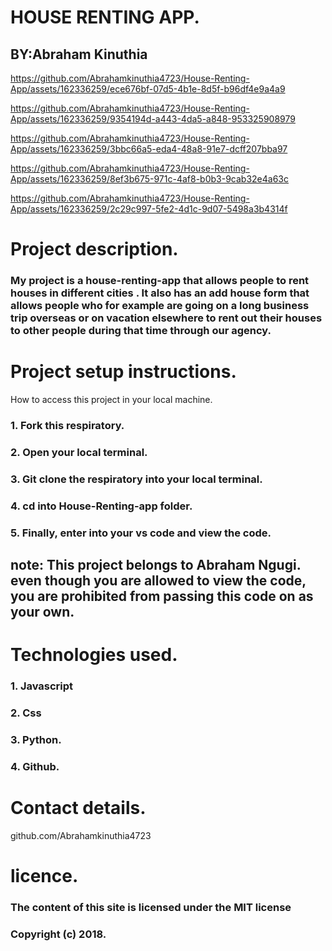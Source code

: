 # HOUSE RENTING APP.

## BY:Abraham Kinuthia

https://github.com/Abrahamkinuthia4723/House-Renting-App/assets/162336259/ece676bf-07d5-4b1e-8d5f-b96df4e9a4a9

https://github.com/Abrahamkinuthia4723/House-Renting-App/assets/162336259/9354194d-a443-4da5-a848-953325908979

https://github.com/Abrahamkinuthia4723/House-Renting-App/assets/162336259/3bbc66a5-eda4-48a8-91e7-dcff207bba97

https://github.com/Abrahamkinuthia4723/House-Renting-App/assets/162336259/8ef3b675-971c-4af8-b0b3-9cab32e4a63c

https://github.com/Abrahamkinuthia4723/House-Renting-App/assets/162336259/2c29c997-5fe2-4d1c-9d07-5498a3b4314f

# Project description.

### My project is a house-renting-app that allows people to rent houses in different cities . It also has an add house form that allows people who for example are going on a long business trip overseas or on vacation elsewhere to rent out their houses to other people during that time through our agency.


# Project setup instructions.

How to access this project in your local machine.

### 1. Fork this respiratory.

### 2. Open your local terminal.

### 3. Git clone the respiratory into your local terminal.

### 4. cd into House-Renting-app folder.

### 5. Finally, enter into your vs code  and view the code.

## note: This project belongs to Abraham Ngugi. even though you are allowed to view the code, you are prohibited from passing this code on as your own.


# Technologies used.

### 1. Javascript

### 2. Css

### 3. Python.

### 4. Github.

# Contact details.

github.com/Abrahamkinuthia4723

# licence.

### The content of this site is licensed under the MIT license
### Copyright (c) 2018.
